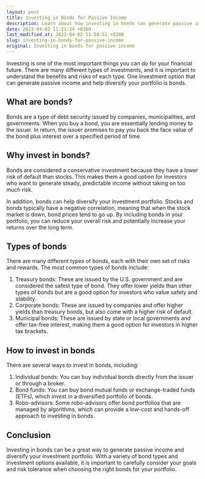 ```yaml
---
layout: post
title: Investing in Bonds for Passive Income
description: Learn about how investing in bonds can generate passive income and help diversify your investment portfolio.
date: 2023-04-02 11:21:14 +0300
last_modified_at: 2023-04-02 11:58:51 +0300
slug: investing-in-bonds-for-passive-income
original: Investing in bonds for passive income
---
```

Investing is one of the most important things you can do for your financial future. There are many different types of investments, and it is important to understand the benefits and risks of each type. One investment option that can generate passive income and help diversify your portfolio is bonds.

## What are bonds?

Bonds are a type of debt security issued by companies, municipalities, and governments. When you buy a bond, you are essentially lending money to the issuer. In return, the issuer promises to pay you back the face value of the bond plus interest over a specified period of time.

## Why invest in bonds?

Bonds are considered a conservative investment because they have a lower risk of default than stocks. This makes them a good option for investors who want to generate steady, predictable income without taking on too much risk.

In addition, bonds can help diversify your investment portfolio. Stocks and bonds typically have a negative correlation, meaning that when the stock market is down, bond prices tend to go up. By including bonds in your portfolio, you can reduce your overall risk and potentially increase your returns over the long term.

## Types of bonds

There are many different types of bonds, each with their own set of risks and rewards. The most common types of bonds include:

1. Treasury bonds: These are issued by the U.S. government and are considered the safest type of bond. They offer lower yields than other types of bonds but are a good option for investors who value safety and stability.
2. Corporate bonds: These are issued by companies and offer higher yields than treasury bonds, but also come with a higher risk of default.
3. Municipal bonds: These are issued by state or local governments and offer tax-free interest, making them a good option for investors in higher tax brackets.

## How to invest in bonds

There are several ways to invest in bonds, including:

1. Individual bonds: You can buy individual bonds directly from the issuer or through a broker.
2. Bond funds: You can buy bond mutual funds or exchange-traded funds (ETFs), which invest in a diversified portfolio of bonds.
3. Robo-advisors: Some robo-advisors offer bond portfolios that are managed by algorithms, which can provide a low-cost and hands-off approach to investing in bonds.

## Conclusion

Investing in bonds can be a great way to generate passive income and diversify your investment portfolio. With a variety of bond types and investment options available, it is important to carefully consider your goals and risk tolerance when choosing the right bonds for your portfolio.